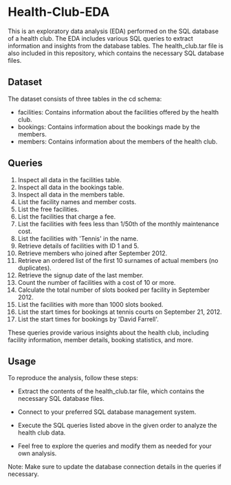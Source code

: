 # Health-Club-EDA

This is an exploratory data analysis (EDA) performed on the SQL database of a health club. The EDA includes various SQL queries to extract information and insights from the database tables. The health_club.tar file is also included in this repository, which contains the necessary SQL database files.

## Dataset
The dataset consists of three tables in the cd schema:

- facilities: Contains information about the facilities offered by the health club.
- bookings: Contains information about the bookings made by the members.
- members: Contains information about the members of the health club.

## Queries

1. Inspect all data in the facilities table.
2. Inspect all data in the bookings table.
3. Inspect all data in the members table.
4. List the facility names and member costs.
5. List the free facilities.
6. List the facilities that charge a fee.
7. List the facilities with fees less than 1/50th of the monthly maintenance cost.
8. List the facilities with 'Tennis' in the name.
9. Retrieve details of facilities with ID 1 and 5.
10. Retrieve members who joined after September 2012.
11. Retrieve an ordered list of the first 10 surnames of actual members (no duplicates).
12. Retrieve the signup date of the last member.
13. Count the number of facilities with a cost of 10 or more.
14. Calculate the total number of slots booked per facility in September 2012.
15. List the facilities with more than 1000 slots booked.
16. List the start times for bookings at tennis courts on September 21, 2012.
17. List the start times for bookings by 'David Farrell'.

These queries provide various insights about the health club, including facility information, member details, booking statistics, and more.

## Usage

To reproduce the analysis, follow these steps:

- Extract the contents of the health_club.tar file, which contains the necessary SQL database files.

- Connect to your preferred SQL database management system.

- Execute the SQL queries listed above in the given order to analyze the health club data.

- Feel free to explore the queries and modify them as needed for your own analysis.

Note: Make sure to update the database connection details in the queries if necessary.
